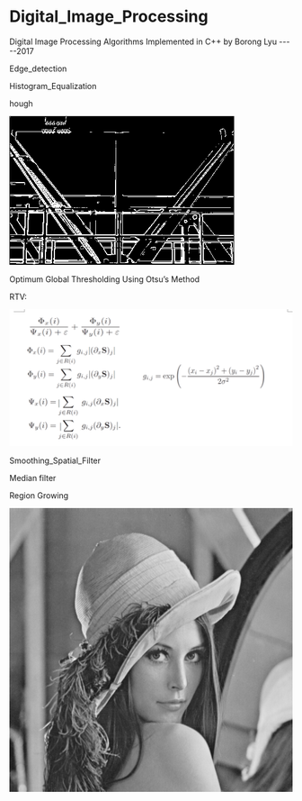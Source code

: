 # Digital_Image_Processing
Digital Image Processing Algorithms Implemented in C++ by Borong Lyu
                                                                 -----2017

Edge_detection

Histogram_Equalization

hough

![The image should be here](result.bmp)

Optimum Global Thresholding Using Otsu’s Method

RTV:

![Alt text](rtv.png)

Smoothing_Spatial_Filter

Median filter

Region Growing

![The image should be here](lena512.bmp)
